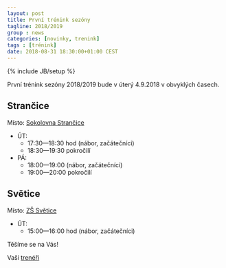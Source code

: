 ```yaml
---
layout: post
title: První trénink sezóny
tagline: 2018/2019
group : news
categories: [novinky, trenink]
tags : [trénink]
date: 2018-08-31 18:30:00+01:00 CEST
---
```

{% include JB/setup %}

První trénink sezóny 2018/2019 bude v úterý 4.9.2018 v obvyklých časech.

## Strančice

Místo: [Sokolovna Strančice](/kontakt)

- ÚT:
  - 17:30&mdash;18:30 hod (nábor, začátečníci)
  - 18:30&mdash;19:30 pokročilí
- PÁ:
  - 18:00&mdash;19:00 (nábor, začátečníci)
  - 19:00&mdash;20:00 pokročilí

## Světice

Místo: [ZŠ Světice](/kontakt)

- ÚT:
  - 15:00&mdash;16:00 hod (nábor, začátečníci)

Těšíme se na Vás!

Vaši [trenéři][1]

[1]: http://taekwondo-strancice.cz/treneri/
